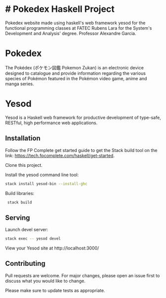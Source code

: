 # # Pokedex Haskell Project
Pokedex website made using haskell's web framework yesod for the functional programming classes at FATEC Rubens Lara for the System's Development and Analysis' degree.
Professor Alexandre Garcia.

# Pokedex

The Pokédex (ポケモン図鑑 Pokemon Zukan) is an electronic device designed to catalogue and provide information regarding the various species of Pokémon featured in the Pokémon video game, anime and manga series.

# Yesod

Yesod is a Haskell web framework for productive development of type-safe, RESTful, high performance web applications.

## Installation

Follow the FP Complete get started guide to get the Stack build tool on the link: https://tech.fpcomplete.com/haskell/get-started.

Clone this project.

Install the yesod command line tool: 
```bash
stack install yesod-bin --install-ghc
```

Build libraries:
```bash
 stack build
```
## Serving

Launch devel server: 
```bash
stack exec -- yesod devel
```
View your Yesod site at http://localhost:3000/

## Contributing
Pull requests are welcome. For major changes, please open an issue first to discuss what you would like to change.

Please make sure to update tests as appropriate.
